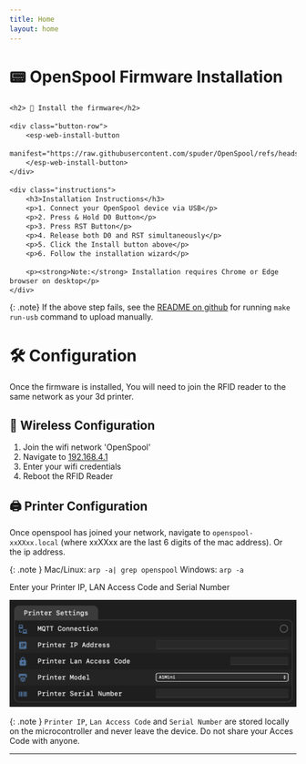 ```yaml
---
title: Home
layout: home
---
```


# 📟 OpenSpool Firmware Installation

<div class="install-container">
    <script type="module" src="https://unpkg.com/esp-web-tools@8.0.6/dist/web/install-button.js"></script>

    <h2> 🔩 Install the firmware</h2>
    
    <div class="button-row">
        <esp-web-install-button 
            manifest="https://raw.githubusercontent.com/spuder/OpenSpool/refs/heads/main/firmware/manifest.json">
        </esp-web-install-button>
    </div>

    <div class="instructions">
        <h3>Installation Instructions</h3>
        <p>1. Connect your OpenSpool device via USB</p>
        <p>2. Press & Hold D0 Button</p>
        <p>3. Press RST Button</p>
        <p>4. Release both D0 and RST simultaneously</p>
        <p>5. Click the Install button above</p>
        <p>6. Follow the installation wizard</p>
        
        <p><strong>Note:</strong> Installation requires Chrome or Edge browser on desktop</p>
    </div>
</div>

{: .note}
If the above step fails, see the [README on github](https://github.com/spuder/OpenSpool) for running `make run-usb` command to upload manually. 

# 🛠️ Configuration

Once the firmware is installed, You will need to join the RFID reader to the same network as your 3d printer. 


## 🛜 Wireless Configuration

1. Join the wifi network 'OpenSpool'
2. Navigate to [192.168.4.1](http://192.168.4.1)
3. Enter your wifi credentials
4. Reboot the RFID Reader


## 🖨️ Printer Configuration

Once openspool has joined your network, navigate to `openspool-xxXXxx.local` (where xxXXxx are the last 6 digits of the mac address). Or the ip address. 

{: .note }
Mac/Linux:  `arp -a| grep openspool`
Windows: `arp -a` 

Enter your Printer IP, LAN Access Code and Serial Number

![](./images/printersettings.png)

{: .note }
`Printer IP`, `Lan Access Code` and `Serial Number` are stored locally on the microcontroller and never leave the device. Do not share your Acces Code with anyone. 

----

[Just the Docs]: https://just-the-docs.github.io/just-the-docs/
[GitHub Pages]: https://docs.github.com/en/pages
[README]: https://github.com/just-the-docs/just-the-docs-template/blob/main/README.md
[Jekyll]: https://jekyllrb.com
[GitHub Pages / Actions workflow]: https://github.blog/changelog/2022-07-27-github-pages-custom-github-actions-workflows-beta/
[use this template]: https://github.com/just-the-docs/just-the-docs-template/generate